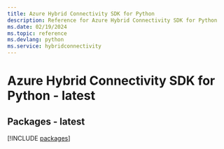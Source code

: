 ```yaml
---
title: Azure Hybrid Connectivity SDK for Python
description: Reference for Azure Hybrid Connectivity SDK for Python
ms.date: 02/19/2024
ms.topic: reference
ms.devlang: python
ms.service: hybridconnectivity
---
```

# Azure Hybrid Connectivity SDK for Python - latest
## Packages - latest
[!INCLUDE [packages](hybrid-connectivity-index.md)]
